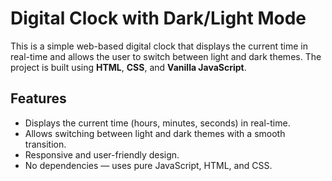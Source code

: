 # Digital Clock with Dark/Light Mode

This is a simple web-based digital clock that displays the current time in real-time and allows the user to switch between light and dark themes. The project is built using **HTML**, **CSS**, and **Vanilla JavaScript**.

## Features

- Displays the current time (hours, minutes, seconds) in real-time.
- Allows switching between light and dark themes with a smooth transition.
- Responsive and user-friendly design.
- No dependencies — uses pure JavaScript, HTML, and CSS.
